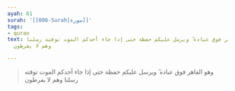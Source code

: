 ```yaml
---
ayah: 61
surah: '[[006-Surah|سورة]]'
tags:
- quran
text: وهو القاهر فوق عباده ۖ ويرسل عليكم حفظة حتى إذا جاء أحدكم الموت توفته رسلنا
  وهم لا يفرطون

---
```

> وهو القاهر فوق عباده ۖ ويرسل عليكم حفظة حتى إذا جاء أحدكم الموت توفته رسلنا وهم لا يفرطون

